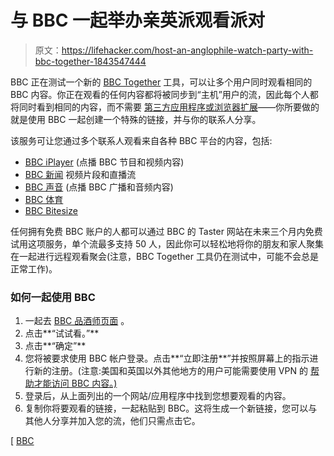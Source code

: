 # 与 BBC 一起举办亲英派观看派对

> 原文：<https://lifehacker.com/host-an-anglophile-watch-party-with-bbc-together-1843547444>

BBC 正在测试一个新的 [BBC Together](https://www.bbc.co.uk/taster/pilots/bbc-together) 工具，可以让多个用户同时观看相同的 BBC 内容。你正在观看的任何内容都将被同步到“主机”用户的流，因此每个人都将同时看到相同的内容，而不需要 [第三方应用程序或浏览器扩展](https://lifehacker.com/watch-shows-on-hulu-disney-and-more-with-your-friends-1842924419)——你所要做的就是使用 BBC 一起创建一个特殊的链接，并与你的联系人分享。



该服务可让您通过多个联系人观看来自各种 BBC 平台的内容，包括:

*   [BBC iPlayer](https://www.bbc.co.uk/iplayer) (点播 BBC 节目和视频内容)
*   [BBC 新闻](https://www.bbc.com/news) 视频片段和直播流
*   [BBC 声音](https://www.bbc.co.uk/sounds) (点播 BBC 广播和音频内容)
*   [BBC 体育](https://www.bbc.com/sport)
*   [BBC Bitesize](https://www.bbc.co.uk/bitesize)

任何拥有免费 BBC 账户的人都可以通过 BBC 的 Taster 网站在未来三个月内免费试用这项服务，单个流最多支持 50 人，因此你可以轻松地将你的朋友和家人聚集在一起进行远程观看聚会(注意，BBC Together 工具仍在测试中，可能不会总是正常工作)。

### 如何一起使用 BBC

1.  一起去 [BBC 品酒师页面](https://www.bbc.co.uk/taster/pilots/bbc-together) 。
2.  点击**“试试看。”**
3.  点击**“确定”**
4.  您将被要求使用 BBC 帐户登录。点击**“立即注册**”并按照屏幕上的指示进行新的注册。(注意:美国和英国以外其他地方的用户可能需要使用 VPN 的 [帮助才能访问 BBC 内容。)](https://lifehacker.com/how-to-choose-a-vpn-1831320407)
5.  登录后，从上面列出的一个网站/应用程序中找到您想要观看的内容。
6.  复制你将要观看的链接，一起粘贴到 BBC。这将生成一个新链接，您可以与其他人分享并加入您的流，他们只需点击它。

[ [BBC](https://www.bbc.co.uk/taster/pilots/bbc-together)
